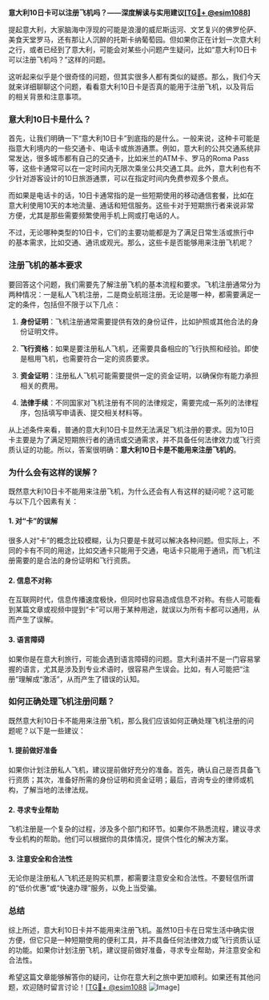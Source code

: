 **意大利10日卡可以注册飞机吗？——深度解读与实用建议[[TG💪+ @esim1088](https://t.me/s/esim1088)]**

提起意大利，大家脑海中浮现的可能是浪漫的威尼斯运河、文艺复兴的佛罗伦萨、美食天堂罗马，还有那让人沉醉的托斯卡纳葡萄园。但如果你正在计划一次意大利之行，或者已经到了意大利，可能会对某些小问题产生疑问，比如“意大利10日卡可以注册飞机吗？”这样的问题。

这听起来似乎是个很奇怪的问题，但其实很多人都有类似的疑惑。那么，我们今天就来详细聊聊这个问题，看看意大利10日卡是否真的能用于注册飞机，以及背后的相关背景和注意事项。

### 意大利10日卡是什么？

首先，让我们明确一下“意大利10日卡”到底指的是什么。一般来说，这种卡可能是指意大利境内的一些交通卡、电话卡或旅游通票。例如，意大利的公共交通系统非常发达，很多城市都有自己的交通卡，比如米兰的ATM卡、罗马的Roma Pass等，这些卡通常可以在一定时间内无限次乘坐公共交通工具。此外，意大利也有不少针对游客设计的10日旅游通票，可以在指定时间内免费参观多个景点。

而如果是电话卡的话，10日卡通常指的是一些短期使用的移动通信套餐，比如在意大利使用10天的本地流量、通话和短信服务。这些卡对于短期旅行者来说非常方便，尤其是那些需要频繁使用手机上网或打电话的人。

不过，无论哪种类型的10日卡，它们的主要功能都是为了满足日常生活或旅行中的基本需求，比如交通、通讯或观光。那么，这些卡是否能够用来注册飞机呢？

### 注册飞机的基本要求

要回答这个问题，我们需要先了解注册飞机的基本流程和要求。飞机注册通常分为两种情况：一是私人飞机注册，二是商业航班注册。无论是哪一种，都需要满足一定的条件，包括但不限于以下几点：

1. **身份证明**：飞机注册通常需要提供有效的身份证件，比如护照或其他合法的身份证明文件。
   
2. **飞行资格**：如果是要注册私人飞机，还需要具备相应的飞行执照和经验。即使是租用飞机，也需要符合一定的资质要求。

3. **资金证明**：注册私人飞机可能需要提供一定的资金证明，以确保你有能力承担相关的费用。

4. **法律手续**：不同国家对飞机注册有不同的法律规定，需要完成一系列的法律程序，包括填写申请表、提交相关材料等。

从上述条件来看，普通的意大利10日卡显然无法满足飞机注册的要求。因为10日卡主要是为了满足短期旅行者的通讯或交通需求，并不具备任何法律效力或飞行资质认证的功能。所以，答案很明确：**意大利10日卡是不能用来注册飞机的**。

### 为什么会有这样的误解？

既然意大利10日卡不能用来注册飞机，为什么还会有人有这样的疑问呢？这可能与以下几个因素有关：

#### 1. 对“卡”的误解

很多人对“卡”的概念比较模糊，认为只要是卡就可以解决各种问题。但实际上，不同的卡有不同的用途，比如交通卡只能用于交通，电话卡只能用于通讯，而飞机注册需要的是合法的身份证明和飞行资质。

#### 2. 信息不对称

在互联网时代，信息传播速度极快，但同时也容易造成信息不对称。有些人可能看到某篇文章或视频中提到“卡”可以用于某种用途，就误以为所有卡都可以通用，从而产生了误解。

#### 3. 语言障碍

如果你是在意大利旅行，可能会遇到语言障碍的问题。意大利语并不是一门容易掌握的语言，尤其是涉及到专业术语时，很容易产生误会。比如，有人可能把“注册”理解成“激活”，从而产生了错误的认知。

### 如何正确处理飞机注册问题？

既然意大利10日卡不能用来注册飞机，那么我们应该如何正确处理飞机注册的问题呢？以下是一些建议：

#### 1. 提前做好准备

如果你计划注册私人飞机，建议提前做好充分的准备。首先，确认自己是否具备飞行资质；其次，准备好所需的身份证明和资金证明；最后，咨询专业的律师或机构，了解当地的法律法规。

#### 2. 寻求专业帮助

飞机注册是一个复杂的过程，涉及多个部门和环节。如果你不熟悉流程，建议寻求专业机构的帮助。他们可以根据你的具体情况，提供个性化的解决方案。

#### 3. 注意安全和合法性

无论你是注册私人飞机还是购买机票，都需要注意安全和合法性。不要轻信所谓的“低价优惠”或“快速办理”服务，以免上当受骗。

### 总结

综上所述，意大利10日卡并不能用来注册飞机。虽然10日卡在日常生活中确实很方便，但它只是一种短期使用的便利工具，并不具备任何法律效力或飞行资质认证的功能。如果你计划注册飞机，建议提前做好准备，寻求专业帮助，并注意安全和合法性。

希望这篇文章能够解答你的疑问，让你在意大利之旅中更加顺利。如果还有其他问题，欢迎随时留言讨论！[[TG💪+ @esim1088](https://t.me/s/esim1088) ![Image](https://i.postimg.cc/4NQfJmqS/Snipaste-2025-05-13-00-14-12.png)]